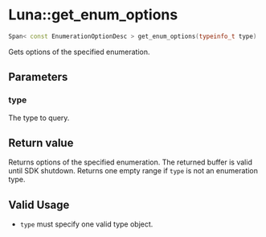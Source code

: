 # Luna::get_enum_options

```c++
Span< const EnumerationOptionDesc > get_enum_options(typeinfo_t type)
```

Gets options of the specified enumeration. 



## Parameters
### type
The type to query. 

## Return value
Returns options of the specified enumeration. The returned buffer is valid until SDK shutdown. Returns one empty range if `type` is not an enumeration type. 

## Valid Usage
* `type` must specify one valid type object. 

